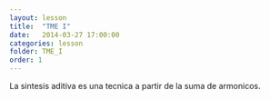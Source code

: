 ```yaml
---
layout: lesson 
title:  "TME I"
date:   2014-03-27 17:00:00
categories: lesson 
folder: TME_I
order: 1
---
```

La sintesis aditiva es una tecnica a partir de la suma de armonicos.
